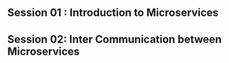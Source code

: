 ## Session 01 : Introduction to Microservices
## Session 02: Inter Communication between Microservices
